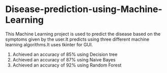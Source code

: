 # Disease-prediction-using-Machine-Learning
This Machine Learning project is used to predict the disease based on the symptoms given by the user.It predicts using three different machine learning algorithms.It uses tkinter for GUI.
1. Achieved an accuracy of 85% using Decision tree
2. Achieved an accuracy of 87% using Naive Bayes
3. Achieved an accuracy of 92% using Random Forest
